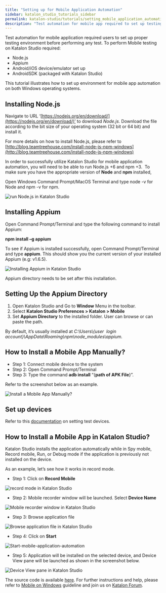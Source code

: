 ```yaml
---
title: "Setting up for Mobile Application Automation"
sidebar: katalon_studio_tutorials_sidebar
permalink: katalon-studio/tutorials/setting_mobile_application_automation.html
description: "Test automation for mobile app required to set up testing environment before performing any test. Learn how to perform mobile testing in Katalon Studio."
---
```

Test automation for mobile application required users to set up proper testing environment before performing any test. To perform Mobile testing on Katalon Studio required:

*   Node.js
*   Appium
*   Android/iOS device/emulator set up
*   AndroidSDK (packaged with Katalon Studio)

This tutorial illustrates how to set up environment for mobile app automation on both Windows operating systems.

Installing Node.js
------------------

Navigate to URL ‘[https://nodejs.org/en/download/](https://nodejs.org/en/download/)’ to download _Node.js_. Download the file according to the bit size of your operating system (32 bit or 64 bit) and install it.

For more details on how to install Node.js, please refer to [http://blog.teamtreehouse.com/install-node-js-npm-windows](http://blog.teamtreehouse.com/install-node-js-npm-windows)

In order to successfully utilize Katalon Studio for mobile application automation, you will need to be able to run Node.js +6 and npm +3.  To make sure you have the appropriate version of **Node** and **npm** installed,

Open Windows Command Prompt/MacOS Terminal and type node -v for Node and npm -v for npm.

![run Node.js in Katalon Studio](../../images/katalon-studio/tutorials/setting_mobile_application_automation/Install-Node.JS.png)

Installing Appium
-----------------

Open Command Prompt/Terminal and type the following command to install Appium:

**npm install –g appium**

To see if Appium is installed successfully, open Command Prompt/Terminal and type **appium**. This should show you the current version of your installed Appium (e.g: v1.6.5).

![Installing Appium in Katalon Studio](../../images/katalon-studio/tutorials/setting_mobile_application_automation/Install-Appium.png)

Appium directory needs to be set after this installation.

Setting Up the Appium Directory
-------------------------------

1.  Open Katalon Studio and Go to **Window** Menu in the toolbar.
2.  Select **Katalon Studio Preferences > Katalon > Mobile**
3.  Set **Appium Directory** to the installed folder. User can browse or can paste the path.

By default, it’s usually installed at _C:\\Users\\{user  login account}\\AppData\\Roaming\\npm\\node_modules\\appium._

How to Install a Mobile App Manually?
-------------------------------------

*   Step 1: Connect mobile device to the system
*   Step 2: Open Command Prompt/Terminal
*   Step 3: Type the command **adb install** “{**path of APK File**}”.

Refer to the screenshot below as an example.

![Install a Mobile App Manually?](../../images/katalon-studio/tutorials/setting_mobile_application_automation/Install-an-Mobile-App-Manually.png)

Set up devices
--------------

Refer to this [documentation](https://docs.katalon.com/display/KD/Mobile+on+Windows#MobileonWindows-SetupDevices) on setting test devices.

How to Install a Mobile App in Katalon Studio?
----------------------------------------------

Katalon Studio installs the application automatically while in Spy mobile, Record mobile, Run, or Debug mode if the application is previously not installed on the device.

As an example, let’s see how it works in record mode.

*   Step 1: Click on **Record Mobile**

![record mode in Katalon Studio](../../images/katalon-studio/tutorials/setting_mobile_application_automation/Record-Mobile-in-Katalon.png)

*   Step 2: Mobile recorder window will be launched. Select **Device Name**

![Mobile recorder window in Katalon Studio](../../images/katalon-studio/tutorials/setting_mobile_application_automation/Device-Name.png)

*   Step 3: Browse application file

![Browse application file in Katalon Studio](../../images/katalon-studio/tutorials/setting_mobile_application_automation/Browse-application-file.png)

*   Step 4: Click on **Start**

![Start-mobile-application-automation](../../images/katalon-studio/tutorials/setting_mobile_application_automation/Start-mobile-application-automation.png)

*   Step 5: Application will be installed on the selected device, and Device View pane will be launched as shown in the screenshot below.

![Device View pane in Katalon Studio](../../images/katalon-studio/tutorials/setting_mobile_application_automation/Device-View-pane-in-Katalon.png)

The source code is available [here](https://github.com/katalon-studio/katalon-mobile-automation). For further instructions and help, please refer to [Mobile on Windows](https://docs.katalon.com/display/KD/Mobile+on+Windows) guideline and join us on [Katalon Forum](http://forum.katalon.com/).